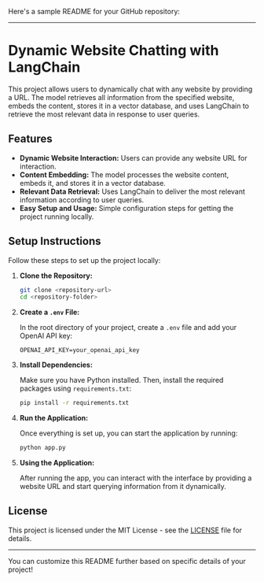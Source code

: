 Here's a sample README for your GitHub repository:

---

# Dynamic Website Chatting with LangChain

This project allows users to dynamically chat with any website by providing a URL. The model retrieves all information from the specified website, embeds the content, stores it in a vector database, and uses LangChain to retrieve the most relevant data in response to user queries.

## Features

- **Dynamic Website Interaction:** Users can provide any website URL for interaction.
- **Content Embedding:** The model processes the website content, embeds it, and stores it in a vector database.
- **Relevant Data Retrieval:** Uses LangChain to deliver the most relevant information according to user queries.
- **Easy Setup and Usage:** Simple configuration steps for getting the project running locally.

## Setup Instructions

Follow these steps to set up the project locally:

1. **Clone the Repository:**

    ```bash
    git clone <repository-url>
    cd <repository-folder>
    ```

2. **Create a `.env` File:**

    In the root directory of your project, create a `.env` file and add your OpenAI API key:

    ```
    OPENAI_API_KEY=your_openai_api_key
    ```

3. **Install Dependencies:**

    Make sure you have Python installed. Then, install the required packages using `requirements.txt`:

    ```bash
    pip install -r requirements.txt
    ```

4. **Run the Application:**

    Once everything is set up, you can start the application by running:

    ```bash
    python app.py
    ```

5. **Using the Application:**

    After running the app, you can interact with the interface by providing a website URL and start querying information from it dynamically.

## License

This project is licensed under the MIT License - see the [LICENSE](LICENSE) file for details.

---

You can customize this README further based on specific details of your project!